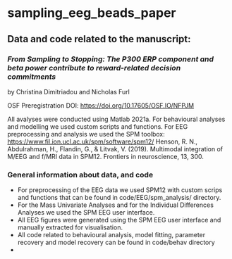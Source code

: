 # sampling_eeg_beads_paper

## Data and code related to the manuscript: 

### *From Sampling to Stopping: The P300 ERP component and beta power contribute to reward-related decision commitments*

by Christina Dimitriadou and Nicholas Furl

OSF Preregistration DOI: https://doi.org/10.17605/OSF.IO/NFPJM

All avalyses were conducted using Matlab 2021a. For behavioural analyses and modelling we used custom scripts and functions. For EEG preprocessing and analysis we used the SPM toolbox:
https://www.fil.ion.ucl.ac.uk/spm/software/spm12/ Henson, R. N., Abdulrahman, H., Flandin, G., & Litvak, V. (2019). Multimodal integration of M/EEG and f/MRI data in SPM12. Frontiers in neuroscience, 13, 300.

### General information about data, and code 
* For preprocessing of the EEG data we used SPM12 with custom scrips and functions that can be found in code/EEG/spm_analysis/ directory.
* For the Mass Univariate Analyses and for the Individual Differences Analyses we used the SPM EEG user interface.
* All EEG figures were generated using the SPM EEG user interface and manually extracted for visualisation. 
* All code related to behavioural analysis, model fitting, parameter recovery and model recovery can be found in code/behav directory
* 

